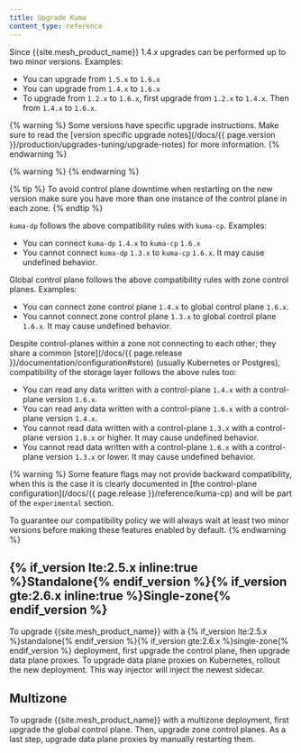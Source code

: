 ```yaml
---
title: Upgrade Kuma
content_type: reference
---
```


Since {{site.mesh_product_name}} 1.4.x upgrades can be performed up to two minor versions. Examples:
* You can upgrade from `1.5.x` to `1.6.x`
* You can upgrade from `1.4.x` to `1.6.x`
* To upgrade from `1.2.x` to `1.6.x`, first upgrade from `1.2.x` to `1.4.x`. Then from `1.4.x` to `1.6.x`.

{% warning %}
Some versions have specific upgrade instructions. Make sure to read the [version specific upgrade notes](/docs/{{ page.version }}/production/upgrades-tuning/upgrade-notes) for more information.
{% endwarning %}

{% warning %}
{% endwarning %}

{% tip %}
To avoid control plane downtime when restarting on the new version make sure you have more than one instance of the control plane in each zone.
{% endtip %}

`kuma-dp` follows the above compatibility rules with `kuma-cp`. Examples:
* You can connect `kuma-dp` `1.4.x` to `kuma-cp` `1.6.x`
* You cannot connect `kuma-dp` `1.3.x` to `kuma-cp` `1.6.x`. It may cause undefined behavior.

Global control plane follows the above compatibility rules with zone control planes. Examples:
* You can connect zone control plane `1.4.x` to global control plane `1.6.x`.
* You cannot connect zone control plane `1.3.x` to global control plane `1.6.x`. It may cause undefined behavior.

Despite control-planes within a zone not connecting to each other; they share a common [store](/docs/{{ page.release }}/documentation/configuration#store) (usually Kubernetes or Postgres), compatibility of the storage layer follows the above rules too:
* You can read any data written with a control-plane `1.4.x` with a control-plane version `1.6.x`.
* You can read any data written with a control-plane `1.6.x` with a control-plane version `1.4.x`.
* You cannot read data written with a control-plane `1.3.x` with a control-plane version `1.6.x` or higher. It may cause undefined behavior.
* You cannot read data written with a control-plane `1.6.x` with a control-plane version `1.3.x` or lower. It may cause undefined behavior.


{% warning %}
Some feature flags may not provide backward compatibility, when this is the case it is clearly documented in [the control-plane configuration](/docs/{{ page.release }}/reference/kuma-cp) and will be part of the `experimental` section.

To guarantee our compatibility policy we will always wait at least two minor versions before making these features enabled by default.
{% endwarning %}

## {% if_version lte:2.5.x inline:true %}Standalone{% endif_version %}{% if_version gte:2.6.x inline:true %}Single-zone{% endif_version %}

To upgrade {{site.mesh_product_name}} with a {% if_version lte:2.5.x %}standalone{% endif_version %}{% if_version gte:2.6.x %}single-zone{% endif_version %} deployment, first upgrade the control plane, then upgrade data plane proxies.
To upgrade data plane proxies on Kubernetes, rollout the new deployment. This way injector will inject the newest sidecar.

## Multizone

To upgrade {{site.mesh_product_name}} with a multizone deployment, first upgrade the global control plane. Then, upgrade zone control planes.
As a last step, upgrade data plane proxies by manually restarting them.
